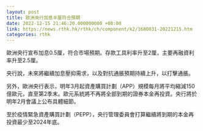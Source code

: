 ```yaml
---
layout: post
title: 歐洲央行加息半厘符合預期
date: 2022-12-15 21:46:20.000000000 +08:00
link: https://news.rthk.hk/rthk/ch/component/k2/1680031-20221215.htm
categories: rthk
---
```


歐洲央行宣布加息0.5厘，符合市場預期。存款工具利率升至2厘，主要再融資利率升至2.5厘。

央行說，未來將繼續加息壓抑需求，以及對抗通脹預期持續上升，以打擊通脹。

另外，歐洲央行表示，明年3月起資產購買計劃（APP）規模每月將平均縮減150億歐元，直至第2季末。歐元系統將不再將全部到期的證券本金再投資。央行將於明年2月會議上公布具體細節。

至於疫情緊急資產購買計劃（PEPP），央行管理委員會打算繼續將到期的本金再投資最少至2024年底。
